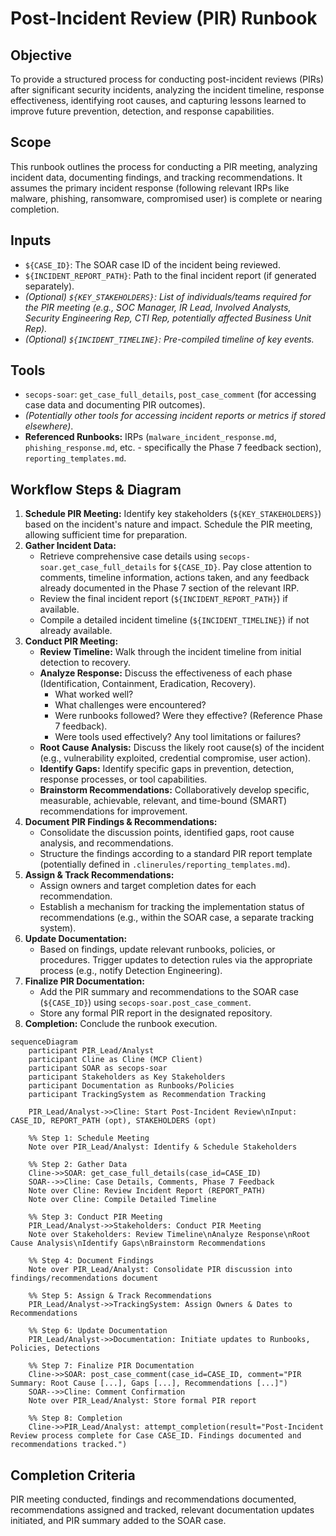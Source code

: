 # Post-Incident Review (PIR) Runbook

## Objective

To provide a structured process for conducting post-incident reviews (PIRs) after significant security incidents, analyzing the incident timeline, response effectiveness, identifying root causes, and capturing lessons learned to improve future prevention, detection, and response capabilities.

## Scope

This runbook outlines the process for conducting a PIR meeting, analyzing incident data, documenting findings, and tracking recommendations. It assumes the primary incident response (following relevant IRPs like malware, phishing, ransomware, compromised user) is complete or nearing completion.

## Inputs

*   `${CASE_ID}`: The SOAR case ID of the incident being reviewed.
*   `${INCIDENT_REPORT_PATH}`: Path to the final incident report (if generated separately).
*   *(Optional) `${KEY_STAKEHOLDERS}`: List of individuals/teams required for the PIR meeting (e.g., SOC Manager, IR Lead, Involved Analysts, Security Engineering Rep, CTI Rep, potentially affected Business Unit Rep).*
*   *(Optional) `${INCIDENT_TIMELINE}`: Pre-compiled timeline of key events.*

## Tools

*   `secops-soar`: `get_case_full_details`, `post_case_comment` (for accessing case data and documenting PIR outcomes).
*   *(Potentially other tools for accessing incident reports or metrics if stored elsewhere)*.
*   **Referenced Runbooks:** IRPs (`malware_incident_response.md`, `phishing_response.md`, etc. - specifically the Phase 7 feedback section), `reporting_templates.md`.

## Workflow Steps & Diagram

1.  **Schedule PIR Meeting:** Identify key stakeholders (`${KEY_STAKEHOLDERS}`) based on the incident's nature and impact. Schedule the PIR meeting, allowing sufficient time for preparation.
2.  **Gather Incident Data:**
    *   Retrieve comprehensive case details using `secops-soar.get_case_full_details` for `${CASE_ID}`. Pay close attention to comments, timeline information, actions taken, and any feedback already documented in the Phase 7 section of the relevant IRP.
    *   Review the final incident report (`${INCIDENT_REPORT_PATH}`) if available.
    *   Compile a detailed incident timeline (`${INCIDENT_TIMELINE}`) if not already available.
3.  **Conduct PIR Meeting:**
    *   **Review Timeline:** Walk through the incident timeline from initial detection to recovery.
    *   **Analyze Response:** Discuss the effectiveness of each phase (Identification, Containment, Eradication, Recovery).
        *   What worked well?
        *   What challenges were encountered?
        *   Were runbooks followed? Were they effective? (Reference Phase 7 feedback).
        *   Were tools used effectively? Any tool limitations or failures?
    *   **Root Cause Analysis:** Discuss the likely root cause(s) of the incident (e.g., vulnerability exploited, credential compromise, user action).
    *   **Identify Gaps:** Identify specific gaps in prevention, detection, response processes, or tool capabilities.
    *   **Brainstorm Recommendations:** Collaboratively develop specific, measurable, achievable, relevant, and time-bound (SMART) recommendations for improvement.
4.  **Document PIR Findings & Recommendations:**
    *   Consolidate the discussion points, identified gaps, root cause analysis, and recommendations.
    *   Structure the findings according to a standard PIR report template (potentially defined in `.clinerules/reporting_templates.md`).
5.  **Assign & Track Recommendations:**
    *   Assign owners and target completion dates for each recommendation.
    *   Establish a mechanism for tracking the implementation status of recommendations (e.g., within the SOAR case, a separate tracking system).
6.  **Update Documentation:**
    *   Based on findings, update relevant runbooks, policies, or procedures. Trigger updates to detection rules via the appropriate process (e.g., notify Detection Engineering).
7.  **Finalize PIR Documentation:**
    *   Add the PIR summary and recommendations to the SOAR case (`${CASE_ID}`) using `secops-soar.post_case_comment`.
    *   Store any formal PIR report in the designated repository.
8.  **Completion:** Conclude the runbook execution.

```{mermaid}
sequenceDiagram
    participant PIR_Lead/Analyst
    participant Cline as Cline (MCP Client)
    participant SOAR as secops-soar
    participant Stakeholders as Key Stakeholders
    participant Documentation as Runbooks/Policies
    participant TrackingSystem as Recommendation Tracking

    PIR_Lead/Analyst->>Cline: Start Post-Incident Review\nInput: CASE_ID, REPORT_PATH (opt), STAKEHOLDERS (opt)

    %% Step 1: Schedule Meeting
    Note over PIR_Lead/Analyst: Identify & Schedule Stakeholders

    %% Step 2: Gather Data
    Cline->>SOAR: get_case_full_details(case_id=CASE_ID)
    SOAR-->>Cline: Case Details, Comments, Phase 7 Feedback
    Note over Cline: Review Incident Report (REPORT_PATH)
    Note over Cline: Compile Detailed Timeline

    %% Step 3: Conduct PIR Meeting
    PIR_Lead/Analyst->>Stakeholders: Conduct PIR Meeting
    Note over Stakeholders: Review Timeline\nAnalyze Response\nRoot Cause Analysis\nIdentify Gaps\nBrainstorm Recommendations

    %% Step 4: Document Findings
    Note over PIR_Lead/Analyst: Consolidate PIR discussion into findings/recommendations document

    %% Step 5: Assign & Track Recommendations
    PIR_Lead/Analyst->>TrackingSystem: Assign Owners & Dates to Recommendations

    %% Step 6: Update Documentation
    PIR_Lead/Analyst->>Documentation: Initiate updates to Runbooks, Policies, Detections

    %% Step 7: Finalize PIR Documentation
    Cline->>SOAR: post_case_comment(case_id=CASE_ID, comment="PIR Summary: Root Cause [...], Gaps [...], Recommendations [...]")
    SOAR-->>Cline: Comment Confirmation
    Note over PIR_Lead/Analyst: Store formal PIR report

    %% Step 8: Completion
    Cline->>PIR_Lead/Analyst: attempt_completion(result="Post-Incident Review process complete for Case CASE_ID. Findings documented and recommendations tracked.")

```

## Completion Criteria

PIR meeting conducted, findings and recommendations documented, recommendations assigned and tracked, relevant documentation updates initiated, and PIR summary added to the SOAR case.
